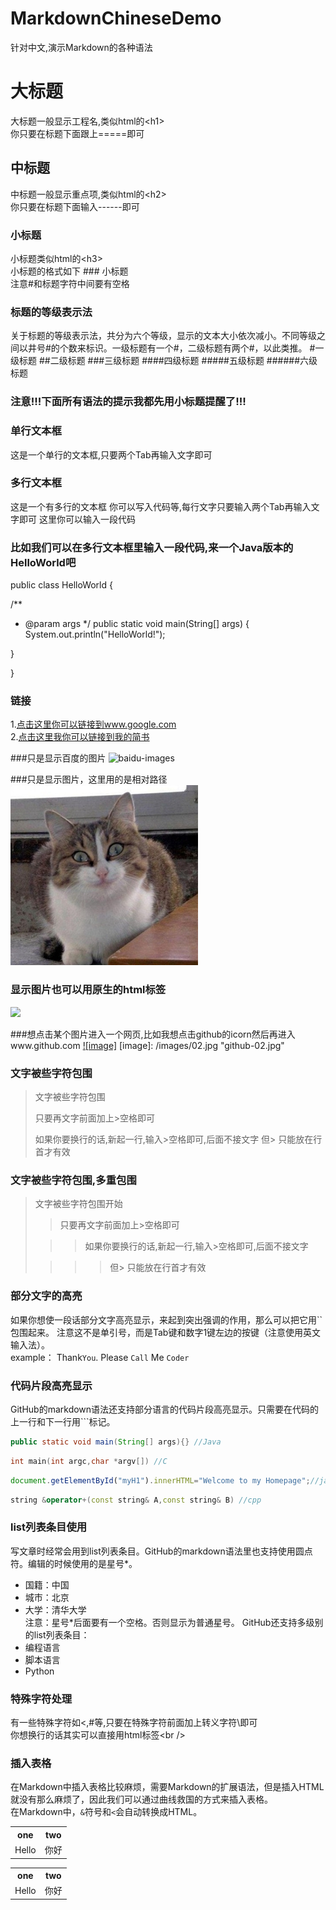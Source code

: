 # MarkdownChineseDemo
针对中文,演示Markdown的各种语法


大标题
===================================
大标题一般显示工程名,类似html的\<h1\><br />
你只要在标题下面跟上=====即可


中标题
-----------------------------------
中标题一般显示重点项,类似html的\<h2\><br />
你只要在标题下面输入------即可

### 小标题
小标题类似html的\<h3\><br />
小标题的格式如下 ### 小标题<br />
注意#和标题字符中间要有空格
### 标题的等级表示法
关于标题的等级表示法，共分为六个等级，显示的文本大小依次减小。不同等级之间以井号#的个数来标识。一级标题有一个#，二级标题有两个#，以此类推。
#一级标题
##二级标题
###三级标题
####四级标题
#####五级标题
######六级标题
### 注意!!!下面所有语法的提示我都先用小标题提醒了!!! 

### 单行文本框
这是一个单行的文本框,只要两个Tab再输入文字即可

### 多行文本框  
这是一个有多行的文本框
你可以写入代码等,每行文字只要输入两个Tab再输入文字即可
这里你可以输入一段代码

### 比如我们可以在多行文本框里输入一段代码,来一个Java版本的HelloWorld吧
public class HelloWorld {

/**
* @param args
*/
public static void main(String[] args) {
System.out.println("HelloWorld!");

}

}

### 链接
1.[点击这里你可以链接到www.google.com](http://www.baidu.com)<br />
2.[点击这里我你可以链接到我的简书](http://www.jianshu.com/users/c3dc9c3117a5/latest_articles)<br />

###只是显示百度的图片
![baidu-images](http://www.baidu.com/img/bdlogo.png "baidu")  

###只是显示图片，这里用的是相对路径
![github-01.jpg](/images/01.jpg "github-01.jpg")

### 显示图片也可以用原生的html标签
<img src="http://su.bdimg.com/static/superplus/img/logo_white.png" />

###想点击某个图片进入一个网页,比如我想点击github的icorn然后再进入www.github.com
[![image]](http://www.github.com/)
[image]: /images/02.jpg "github-02.jpg"

### 文字被些字符包围
> 文字被些字符包围
>
> 只要再文字前面加上>空格即可
>
> 如果你要换行的话,新起一行,输入>空格即可,后面不接文字
> 但> 只能放在行首才有效

### 文字被些字符包围,多重包围
> 文字被些字符包围开始
>
> > 只要再文字前面加上>空格即可
>
>  > > 如果你要换行的话,新起一行,输入>空格即可,后面不接文字
>
> > > > 但> 只能放在行首才有效

### 部分文字的高亮
如果你想使一段话部分文字高亮显示，来起到突出强调的作用，那么可以把它用\`\`包围起来。
注意这不是单引号，而是Tab键和数字1键左边的按键（注意使用英文输入法）。<br />
example：
Thank`You`. Please `Call` Me `Coder`
### 代码片段高亮显示
GitHub的markdown语法还支持部分语言的代码片段高亮显示。只需要在代码的上一行和下一行用\`\`\`标记。
```Java
public static void main(String[] args){} //Java
```
```c
int main(int argc,char *argv[]) //C
```
```javascript
document.getElementById("myH1").innerHTML="Welcome to my Homepage";//javascript
```
```cpp
string &operator+(const string& A,const string& B) //cpp
```

### list列表条目使用
写文章时经常会用到list列表条目。GitHub的markdown语法里也支持使用圆点符。编辑的时候使用的是星号*。
* 国籍：中国
* 城市：北京
* 大学：清华大学 
<br/>注意：星号*后面要有一个空格。否则显示为普通星号。
GitHub还支持多级别的list列表条目：
* 编程语言
* 脚本语言
* Python

### 特殊字符处理
有一些特殊字符如<,#等,只要在特殊字符前面加上转义字符\即可<br />
你想换行的话其实可以直接用html标签\<br /\>


### 插入表格
在Markdown中插入表格比较麻烦，需要Markdown的扩展语法，但是插入HTML就没有那么麻烦了，因此我们可以通过曲线救国的方式来插入表格。       
在Markdown中，`&`符号和`<`会自动转换成HTML。

<div>
<table border="0">
<tr>
<th>one</th>
<th>two</th>
</tr>
<tr>
<td>Hello</td>
<td>你好</td>
</tr>
</table>
</div>

<div>
<table border="0">
<tr>
<th>one</th>
<th>two</th>
</tr>
<tr>
<td>Hello</td>
<td>你好</td>
</tr>
</table>
</div>

